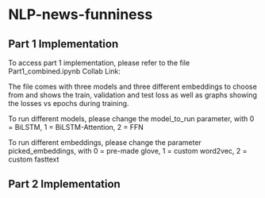 # NLP-news-funniness


## Part 1 Implementation
To access part 1 implementation, please refer to the file Part1_combined.ipynb
Collab Link:

The file comes with three models and three different embeddings to choose from and shows the train, validation and test loss as well as graphs showing the losses vs epochs during training.

To run different models, please change the 
model_to_run parameter, with 0 = BiLSTM, 1 = BiLSTM-Attention, 2 = FFN

To run different embeddings, please change the parameter
picked_embeddings, with 0 = pre-made glove, 1 = custom word2vec, 2 = custom fasttext

## Part 2 Implementation



